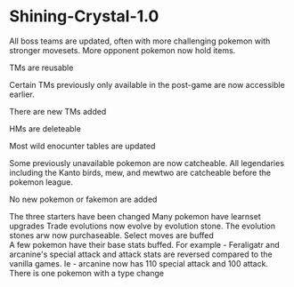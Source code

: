 # Shining-Crystal-1.0

All boss teams are updated, often with more challenging pokemon with stronger movesets. More opponent pokemon now hold items. 

TMs are reusable

Certain TMs previously only available in the post-game are now accessible earlier. 

There are new TMs added

HMs are deleteable 

Most wild enocunter tables are updated

Some previously unavailable pokemon are now catcheable. All legendaries including the Kanto birds, mew, and mewtwo are catcheable before the pokemon league. 

No new pokemon or fakemon are added

The three starters have been changed
Many pokemon have learnset upgrades
Trade evolutions now evolve by evolution stone. 
The evolution stones arw now purchaseable. 
Select moves are buffed    
A few pokemon have their base stats buffed. For example - Feraligatr and arcanine's special attack and attack stats are reversed compared to the vanilla games. Ie - arcanine now has 110 special attack and 100 attack. 
There is one pokemon with a type change
